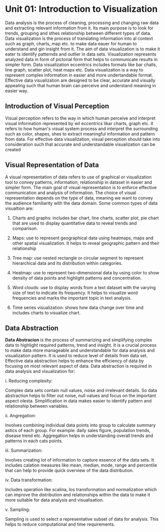 # Unit 01: Introduction to Visualization

Data analysis is the process of cleaning, processing and changing raw data and extracting relevant information from it. Its main purpose is to look for trends, grouping and sthes relationship between different types of data. Data visualization is the process of translating information into al context such as graph, charts, map etc. to make data eauer for human to understand and gin insight from it. The aim of data visualization is to make it eater ts identify patternds and outlier in data sets. Visualization represents analyzed data in form of pictorial form that helps to communicate results in simpler form. Data visualization eccentrics includes formats like bar challs, line graph, scatter plot, heat maps etc. Data visualization is a way to represent complex information in easier and more undertandable format. Effective data visualization are designed to be clear, accurate and visually appealing such that human brain can perceive and understand meaning in easier way.

## Introduction of Visual Perception

Visual perception refers to the way in which human perceive and interpret visual information represented by wil eccentrics likar charts, graph etc. it refers to how human's visual system process and interpret the surrounding such as color, shapes, shes to extract meaningful information and pattern from data. For effective data visualization, visual perception should take into consideration such that accurate and understandable visualization can be created

## Visual Representation of Data

A visual representation of data refers to use of graphical or visualization tool to convey patterns, information, relationship in dataset in easier and simpler form. The main goal of visual representation is to enforce effective communication and analysis of information. The choice of visual representation depends on the type of data, meaning we want to convey the audience familiarity with the data domain.
Some common types of data visualtion are: 

1. Charts and graphs: includes bar chart, line charts, scatter plot, pie chart that are used to display quantitative data to reveal trends and comparison.

2. Maps: use to represent geographical data using heatmaps, maps and other spatial visualization. It helps to reveal geographic pattern and their relationship

3. Tree map: use nested rectangle or circular segment to represent hierarchical data and its distribution within categories.

4. Heatmap: use to represent two-dimensional data by using color to show density of data points and highlight patterns and concentration.

5. Word clouds: use to display words from a text dataset with the varying size of text to indicate its frequency. It helps to visualize word frequencies and marks the important topic in text analysis.

6. Time series visualization: shows how data change over time and includes charts to visualize chart.

## Data Abstraction

**Data Abstracion** is the process of summarizing and simplifying complex data to highlight required patterns, trend and insight. It is a crucial process to make data more manageable and understandable for data analysis and visualization pattern. It is used to reduce level of details from data set. Effective data abstraction helps to enhance the efficiency of data by focusing on most relevant aspect of data. Data abstraction is required in data analysis and visualization for:

i. Reducing complexity:

Complex data sets contain null values, noise and irrelevant details. So data abstraction helps to filter out noise, null values and focus on the important aspect olesta. Simplification in data makes easier to identify pattern and relationship between variables.

ii. Angregation:

Involves combining individual data points into group to calculate summary astics of each group. For example: daily sales figure, population trends, disease trend etc. Aggregation helps in understanding overall trends and patterns in each cats points.

iii. Summarization:

Involves creating lot of information to capture essence of the data sets. It includes calation measures like mean, median, mode, range and percentile that can help to provide quick overview of the data distribution.

iv. Data transformation:

Includes operation like scalina, los transformation and normalization which can improve the distribution and relationships within the data to make it more suitable for data analysis and visualisation.

v. Sampling:

Sampling is used to select a representative subset of data for analysis. This helps to reduce computational and time requirements.